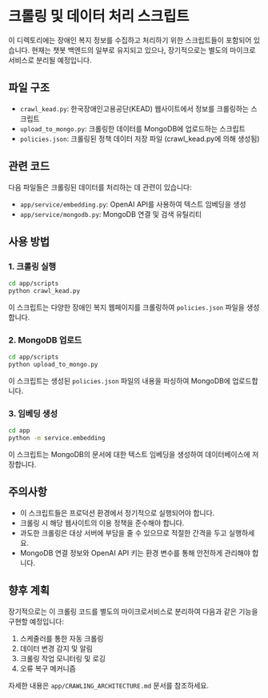 # 크롤링 및 데이터 처리 스크립트

이 디렉토리에는 장애인 복지 정보를 수집하고 처리하기 위한 스크립트들이 포함되어 있습니다.
현재는 챗봇 백엔드의 일부로 유지되고 있으나, 장기적으로는 별도의 마이크로서비스로 분리될 예정입니다.

## 파일 구조

- `crawl_kead.py`: 한국장애인고용공단(KEAD) 웹사이트에서 정보를 크롤링하는 스크립트
- `upload_to_mongo.py`: 크롤링한 데이터를 MongoDB에 업로드하는 스크립트
- `policies.json`: 크롤링된 정책 데이터 저장 파일 (crawl_kead.py에 의해 생성됨)

## 관련 코드

다음 파일들은 크롤링된 데이터를 처리하는 데 관련이 있습니다:

- `app/service/embedding.py`: OpenAI API를 사용하여 텍스트 임베딩을 생성
- `app/service/mongodb.py`: MongoDB 연결 및 검색 유틸리티

## 사용 방법

### 1. 크롤링 실행

```bash
cd app/scripts
python crawl_kead.py
```

이 스크립트는 다양한 장애인 복지 웹페이지를 크롤링하여 `policies.json` 파일을 생성합니다.

### 2. MongoDB 업로드

```bash
cd app/scripts
python upload_to_mongo.py
```

이 스크립트는 생성된 `policies.json` 파일의 내용을 파싱하여 MongoDB에 업로드합니다.

### 3. 임베딩 생성

```bash
cd app
python -m service.embedding
```

이 스크립트는 MongoDB의 문서에 대한 텍스트 임베딩을 생성하여 데이터베이스에 저장합니다.

## 주의사항

- 이 스크립트들은 프로덕션 환경에서 정기적으로 실행되어야 합니다.
- 크롤링 시 해당 웹사이트의 이용 정책을 준수해야 합니다.
- 과도한 크롤링은 대상 서버에 부담을 줄 수 있으므로 적절한 간격을 두고 실행하세요.
- MongoDB 연결 정보와 OpenAI API 키는 환경 변수를 통해 안전하게 관리해야 합니다.

## 향후 계획

장기적으로는 이 크롤링 코드를 별도의 마이크로서비스로 분리하여 다음과 같은 기능을 구현할 예정입니다:

1. 스케줄러를 통한 자동 크롤링
2. 데이터 변경 감지 및 알림
3. 크롤링 작업 모니터링 및 로깅
4. 오류 복구 메커니즘

자세한 내용은 `app/CRAWLING_ARCHITECTURE.md` 문서를 참조하세요. 